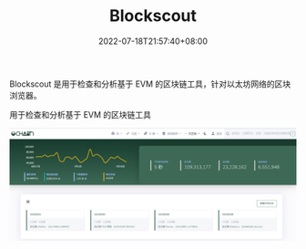 ﻿---
weight: 
title: "Blockscout"
description: "Blockscout 是用于检查和分析基于 EVM 的区块链工具，针对以太坊网络的区块浏览器"
date: 2022-07-18T21:57:40+08:00
lastmod: 2022-07-18T16:45:40+08:00
draft: false
authors: ["MineW"]
featuredImage: "blockscout.jpg"
link: "https://blockscout.com/xdai/mainnet/"
tags: ["区块链浏览器","Blockscout"]
categories: ["navigation"]
navigation: ["区块链浏览器"]
lightgallery: true
toc: true
pinned: false
recommend: false
recommend1: false
---
Blockscout 是用于检查和分析基于 EVM 的区块链工具，针对以太坊网络的区块浏览器。

用于检查和分析基于 EVM 的区块链工具

![6](6.png)